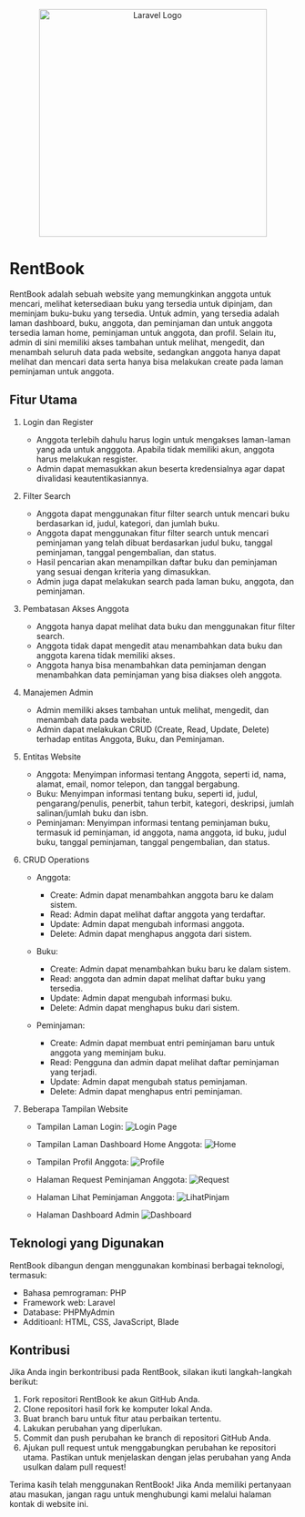 <p align="center"><a href="#" target="_blank"><img src="https://github.com/fathiamaliah/pemweb/blob/cd05ae3ca746bf99a9b4c3612b871672f3866adb/4.png" width="400" alt="Laravel Logo"></a></p>

# RentBook

RentBook adalah sebuah website yang memungkinkan anggota untuk mencari, melihat ketersediaan buku yang tersedia untuk dipinjam, dan meminjam buku-buku yang tersedia. Untuk admin, yang tersedia adalah laman dashboard,  buku, anggota, dan peminjaman dan untuk anggota tersedia laman home, peminjaman untuk anggota, dan profil. Selain itu,  admin di sini memiliki akses tambahan untuk melihat, mengedit, dan menambah  seluruh data pada website, sedangkan anggota hanya dapat melihat dan mencari data serta hanya bisa melakukan create pada laman peminjaman untuk anggota.

## Fitur Utama

1. Login dan Register
   - Anggota terlebih dahulu harus login untuk mengakses laman-laman yang ada untuk angggota. Apabila tidak memiliki akun, anggota harus melakukan resgister.
   - Admin dapat memasukkan akun beserta kredensialnya agar dapat divalidasi keautentikasiannya.
     
2. Filter Search
   - Anggota dapat menggunakan fitur filter search untuk mencari buku berdasarkan id, judul, kategori, dan jumlah buku.
   - Anggota dapat menggunakan fitur filter search untuk mencari peminjaman yang telah dibuat berdasarkan judul buku, tanggal peminjaman, tanggal pengembalian, dan status.
   - Hasil pencarian akan menampilkan daftar buku dan peminjaman yang sesuai dengan kriteria yang dimasukkan.
   - Admin juga dapat melakukan search pada laman buku, anggota, dan peminjaman.

3. Pembatasan Akses Anggota
   - Anggota hanya dapat melihat data buku dan menggunakan fitur filter search.
   - Anggota tidak dapat mengedit atau menambahkan data buku dan anggota karena tidak memiliki akses.
   - Anggota hanya bisa menambahkan data peminjaman dengan menambahkan data peminjaman yang bisa diakses oleh anggota.

4. Manajemen Admin
   - Admin memiliki akses tambahan untuk melihat, mengedit, dan menambah data pada website.
   - Admin dapat melakukan CRUD (Create, Read, Update, Delete) terhadap entitas Anggota, Buku, dan Peminjaman.

5. Entitas Website

   - Anggota: Menyimpan informasi tentang Anggota, seperti id, nama, alamat, email, nomor telepon, dan tanggal bergabung.
   - Buku: Menyimpan informasi tentang buku, seperti id, judul, pengarang/penulis, penerbit, tahun terbit, kategori, deskripsi, jumlah salinan/jumlah buku  dan isbn.
   - Peminjaman: Menyimpan informasi tentang peminjaman buku, termasuk id peminjaman, id anggota,  nama anggota, id buku, judul buku, tanggal peminjaman, tanggal          pengembalian, dan status.

6. CRUD Operations

   - Anggota:
     - Create: Admin dapat menambahkan anggota baru ke dalam sistem.
     - Read: Admin dapat melihat daftar anggota yang terdaftar.
     - Update: Admin dapat mengubah informasi anggota.
     - Delete: Admin dapat menghapus anggota dari sistem.

   - Buku:
     - Create: Admin dapat menambahkan buku baru ke dalam sistem.
     - Read: anggota dan admin dapat melihat daftar buku yang tersedia.
     - Update: Admin dapat mengubah informasi buku.
     - Delete: Admin dapat menghapus buku dari sistem.

   - Peminjaman:
     - Create: Admin dapat membuat entri peminjaman baru untuk anggota yang meminjam buku.
     - Read: Pengguna dan admin dapat melihat daftar peminjaman yang terjadi.
     - Update: Admin dapat mengubah status peminjaman.
     - Delete: Admin dapat menghapus entri peminjaman.
       
7. Beberapa Tampilan Website

     - Tampilan Laman Login:
       ![Login Page](https://github.com/fathiamaliah/pemweb/blob/5d21185e299c089755c0f6dbf7731dd7a399df3e/login%20page.jpeg)
       
     - Tampilan Laman Dashboard Home Anggota:
       ![Home](https://github.com/fathiamaliah/pemweb/blob/5d21185e299c089755c0f6dbf7731dd7a399df3e/Tampilan%20Daashboard%20Anggota.jpeg)
       
     - Tampilan Profil Anggota:
       ![Profile](https://github.com/fathiamaliah/pemweb/blob/5d21185e299c089755c0f6dbf7731dd7a399df3e/Halaman%20Profil%20Anggota.jpeg)
       
     - Halaman Request Peminjaman Anggota:
       ![Request](https://github.com/fathiamaliah/pemweb/blob/5d21185e299c089755c0f6dbf7731dd7a399df3e/Halaman%20Create%20Peminjaman%20Anggota.jpeg)
       
     - Halaman Lihat Peminjaman Anggota:
       ![LihatPinjam](https://github.com/fathiamaliah/pemweb/blob/5d21185e299c089755c0f6dbf7731dd7a399df3e/Halaman%20Lihat%20Peminjaman%20Anggota.jpeg)
       
     - Halaman Dashboard Admin
       ![Dashboard](https://github.com/fathiamaliah/pemweb/blob/5d21185e299c089755c0f6dbf7731dd7a399df3e/Halaman%20Dashboard%20Admin.jpeg)

## Teknologi yang Digunakan

RentBook dibangun dengan menggunakan kombinasi berbagai teknologi, termasuk:

- Bahasa pemrograman: PHP
- Framework web: Laravel 
- Database: PHPMyAdmin
- Additioanl: HTML, CSS, JavaScript, Blade

## Kontribusi

Jika Anda ingin berkontribusi pada RentBook, silakan ikuti langkah-langkah berikut:

1. Fork repositori RentBook ke akun GitHub Anda.
2. Clone repositori hasil fork ke komputer lokal Anda.
3. Buat branch baru untuk fitur atau perbaikan tertentu.
4. Lakukan perubahan yang diperlukan.
5. Commit dan push perubahan ke branch di repositori GitHub Anda.
6. Ajukan pull request untuk menggabungkan perubahan ke repositori utama.
Pastikan untuk menjelaskan dengan jelas perubahan yang Anda usulkan dalam pull request!

Terima kasih telah menggunakan RentBook! Jika Anda memiliki pertanyaan atau masukan, jangan ragu untuk menghubungi kami melalui halaman kontak di website ini.
